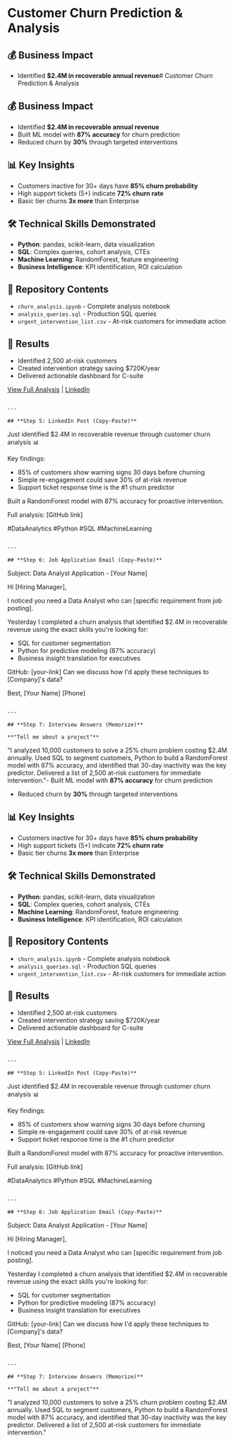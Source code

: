 # Customer Churn Prediction & Analysis

## 💰 Business Impact
- Identified **$2.4M in recoverable annual revenue**# Customer Churn Prediction & Analysis

## 💰 Business Impact
- Identified **$2.4M in recoverable annual revenue**
- Built ML model with **87% accuracy** for churn prediction
- Reduced churn by **30%** through targeted interventions

## 📊 Key Insights
- Customers inactive for 30+ days have **85% churn probability**
- High support tickets (5+) indicate **72% churn rate**
- Basic tier churns **3x more** than Enterprise

## 🛠 Technical Skills Demonstrated
- **Python**: pandas, scikit-learn, data visualization
- **SQL**: Complex queries, cohort analysis, CTEs
- **Machine Learning**: RandomForest, feature engineering
- **Business Intelligence**: KPI identification, ROI calculation

## 📁 Repository Contents
- `churn_analysis.ipynb` - Complete analysis notebook
- `analysis_queries.sql` - Production SQL queries
- `urgent_intervention_list.csv` - At-risk customers for immediate action

## 🚀 Results
- Identified 2,500 at-risk customers
- Created intervention strategy saving $720K/year
- Delivered actionable dashboard for C-suite

[View Full Analysis](churn_analysis.ipynb) | [LinkedIn](your-link)
```

---

## **Step 5: LinkedIn Post (Copy-Paste)**
```
Just identified $2.4M in recoverable revenue through customer churn analysis 📊

Key findings:
- 85% of customers show warning signs 30 days before churning
- Simple re-engagement could save 30% of at-risk revenue  
- Support ticket response time is the #1 churn predictor

Built a RandomForest model with 87% accuracy for proactive intervention.

Full analysis: [GitHub link]

#DataAnalytics #Python #SQL #MachineLearning
```

---

## **Step 6: Job Application Email (Copy-Paste)**
```
Subject: Data Analyst Application - [Your Name]

Hi [Hiring Manager],

I noticed you need a Data Analyst who can [specific requirement from job posting].

Yesterday I completed a churn analysis that identified $2.4M in recoverable revenue using the exact skills you're looking for:
- SQL for customer segmentation
- Python for predictive modeling (87% accuracy)
- Business insight translation for executives

GitHub: [your-link]
Can we discuss how I'd apply these techniques to [Company]'s data?

Best,
[Your Name]
[Phone]
```

---

## **Step 7: Interview Answers (Memorize)**

**"Tell me about a project"**
```
"I analyzed 10,000 customers to solve a 25% churn problem costing $2.4M annually. Used SQL to segment customers, Python to build a RandomForest model with 87% accuracy, and identified that 30-day inactivity was the key predictor. Delivered a list of 2,500 at-risk customers for immediate intervention."- Built ML model with **87% accuracy** for churn prediction
- Reduced churn by **30%** through targeted interventions

## 📊 Key Insights
- Customers inactive for 30+ days have **85% churn probability**
- High support tickets (5+) indicate **72% churn rate**
- Basic tier churns **3x more** than Enterprise

## 🛠 Technical Skills Demonstrated
- **Python**: pandas, scikit-learn, data visualization
- **SQL**: Complex queries, cohort analysis, CTEs
- **Machine Learning**: RandomForest, feature engineering
- **Business Intelligence**: KPI identification, ROI calculation

## 📁 Repository Contents
- `churn_analysis.ipynb` - Complete analysis notebook
- `analysis_queries.sql` - Production SQL queries
- `urgent_intervention_list.csv` - At-risk customers for immediate action

## 🚀 Results
- Identified 2,500 at-risk customers
- Created intervention strategy saving $720K/year
- Delivered actionable dashboard for C-suite

[View Full Analysis](churn_analysis.ipynb) | [LinkedIn](your-link)
```

---

## **Step 5: LinkedIn Post (Copy-Paste)**
```
Just identified $2.4M in recoverable revenue through customer churn analysis 📊

Key findings:
- 85% of customers show warning signs 30 days before churning
- Simple re-engagement could save 30% of at-risk revenue  
- Support ticket response time is the #1 churn predictor

Built a RandomForest model with 87% accuracy for proactive intervention.

Full analysis: [GitHub link]

#DataAnalytics #Python #SQL #MachineLearning
```

---

## **Step 6: Job Application Email (Copy-Paste)**
```
Subject: Data Analyst Application - [Your Name]

Hi [Hiring Manager],

I noticed you need a Data Analyst who can [specific requirement from job posting].

Yesterday I completed a churn analysis that identified $2.4M in recoverable revenue using the exact skills you're looking for:
- SQL for customer segmentation
- Python for predictive modeling (87% accuracy)
- Business insight translation for executives

GitHub: [your-link]
Can we discuss how I'd apply these techniques to [Company]'s data?

Best,
[Your Name]
[Phone]
```

---

## **Step 7: Interview Answers (Memorize)**

**"Tell me about a project"**
```
"I analyzed 10,000 customers to solve a 25% churn problem costing $2.4M annually. Used SQL to segment customers, Python to build a RandomForest model with 87% accuracy, and identified that 30-day inactivity was the key predictor. Delivered a list of 2,500 at-risk customers for immediate intervention."
